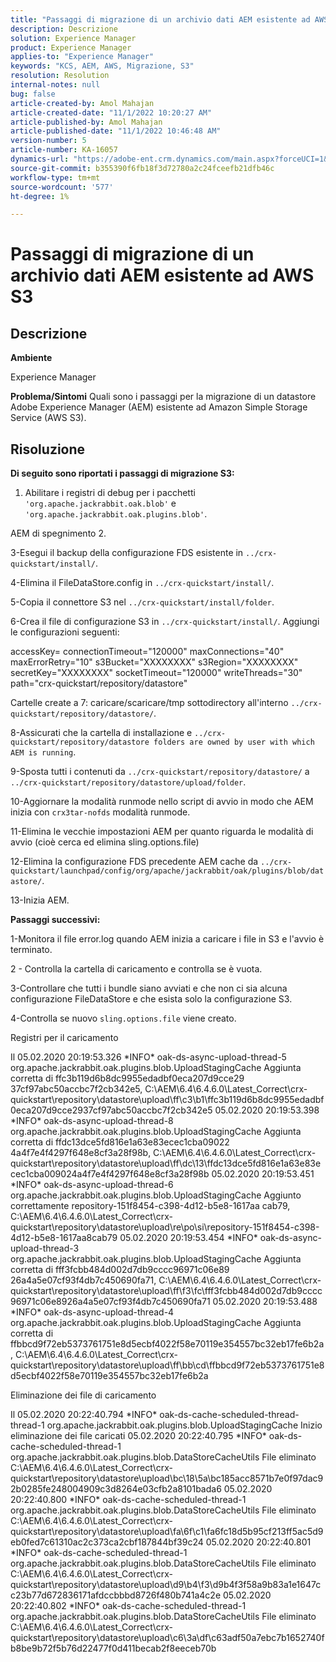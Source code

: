 ```yaml
---
title: "Passaggi di migrazione di un archivio dati AEM esistente ad AWS S3"
description: Descrizione
solution: Experience Manager
product: Experience Manager
applies-to: "Experience Manager"
keywords: "KCS, AEM, AWS, Migrazione, S3"
resolution: Resolution
internal-notes: null
bug: false
article-created-by: Amol Mahajan
article-created-date: "11/1/2022 10:20:27 AM"
article-published-by: Amol Mahajan
article-published-date: "11/1/2022 10:46:48 AM"
version-number: 5
article-number: KA-16057
dynamics-url: "https://adobe-ent.crm.dynamics.com/main.aspx?forceUCI=1&pagetype=entityrecord&etn=knowledgearticle&id=41f450c8-ce59-ed11-9561-6045bd006a22"
source-git-commit: b355390f6fb18f3d72780a2c24fceefb21dfb46c
workflow-type: tm+mt
source-wordcount: '577'
ht-degree: 1%

---
```


# Passaggi di migrazione di un archivio dati AEM esistente ad AWS S3

## Descrizione


<b>Ambiente</b>

Experience Manager


<b>Problema/Sintomi</b>
Quali sono i passaggi per la migrazione di un datastore Adobe Experience Manager (AEM) esistente ad Amazon Simple Storage Service (AWS S3).


## Risoluzione

<b>Di seguito sono riportati i passaggi di migrazione S3:</b>
1) Abilitare i registri di debug per i pacchetti `'org.apache.jackrabbit.oak.blob'` e `'org.apache.jackrabbit.oak.plugins.blob'`.

AEM di spegnimento 2.

3-Esegui il backup della configurazione FDS esistente in `../crx-quickstart/install/`.

4-Elimina il FileDataStore.config in `../crx-quickstart/install/`.

5-Copia il connettore S3 nel `../crx-quickstart/install/folder`.

6-Crea il file di configurazione S3 in `../crx-quickstart/install/`. Aggiungi le configurazioni seguenti:

accessKey= connectionTimeout=&quot;120000&quot; maxConnections=&quot;40&quot; maxErrorRetry=&quot;10&quot; s3Bucket=&quot;XXXXXXXX&quot; s3Region=&quot;XXXXXXXX&quot; secretKey=&quot;XXXXXXXX&quot; socketTimeout=&quot;120000&quot; writeThreads=&quot;30&quot; path=&quot;crx-quickstart/repository/datastore&quot;

Cartelle create a 7: caricare/scaricare/tmp sottodirectory all&#39;interno `../crx-quickstart/repository/datastore/`.

8-Assicurati che la cartella di installazione e `../crx-quickstart/repository/datastore folders are owned by user with which AEM is running`.

9-Sposta tutti i contenuti da `../crx-quickstart/repository/datastore/` a `../crx-quickstart/repository/datastore/upload/folder`.

10-Aggiornare la modalità runmode nello script di avvio in modo che AEM inizia con `crx3tar-nofds` modalità runmode.

11-Elimina le vecchie impostazioni AEM per quanto riguarda le modalità di avvio (cioè cerca ed elimina sling.options.file)

12-Elimina la configurazione FDS precedente AEM cache da `../crx-quickstart/launchpad/config/org/apache/jackrabbit/oak/plugins/blob/datastore/`.

13-Inizia AEM.

<b>Passaggi successivi:</b>

1-Monitora il file error.log quando AEM inizia a caricare i file in S3 e l&#39;avvio è terminato.

2 - Controlla la cartella di caricamento e controlla se è vuota.

3-Controllare che tutti i bundle siano avviati e che non ci sia alcuna configurazione FileDataStore e che esista solo la configurazione S3.

4-Controlla se nuovo `sling.options.file` viene creato.

Registri per il caricamento

Il 05.02.2020 20:19:53.326 \*INFO\* oak-ds-async-upload-thread-5 org.apache.jackrabbit.oak.plugins.blob.UploadStagingCache Aggiunta corretta di ffc3b119d6b8dc9955edadbf0eca207d9cce29 37cf97abc50accbc7f2cb342e5, C:\AEM\6.4\6.4.6.0\Latest_Correct\crx-quickstart\repository\datastore\upload\ff\c3\b1\ffc3b119d6b8dc9955edadbf0eca207d9cce2937cf97abc50accbc7f2cb342e5 05.02.2020 20:19:53.398 \*INFO\* oak-ds-async-upload-thread-8 org.apache.jackrabbit.oak.plugins.blob.UploadStagingCache Aggiunta corretta di ffdc13dce5fd816e1a63e83ecec1cba09022 4a4f7e4f4297f648e8cf3a28f98b, C:\AEM\6.4\6.4.6.0\Latest_Correct\crx-quickstart\repository\datastore\upload\ff\dc\13\ffdc13dce5fd816e1a63e83ecec1cba009024a4f7e4f4297f648e8cf3a28f98b 05.02.2020 20:19:53.451 \*INFO\* oak-ds-async-upload-thread-6 org.apache.jackrabbit.oak.plugins.blob.UploadStagingCache Aggiunto correttamente repository-151f8454-c398-4d12-b5e8-1617aa cab79, C:\AEM\6.4\6.4.6.0\Latest_Correct\crx-quickstart\repository\datastore\upload\re\po\si\repository-151f8454-c398-4d12-b5e8-1617aa8cab79 05.02.2020 20:19:53.454 \*INFO\* oak-ds-async-upload-thread-3 org.apache.jackrabbit.oak.plugins.blob.UploadStagingCache Aggiunta corretta di fff3fcbb484d002d7db9cccc96971c06e89 26a4a5e07cf93f4db7c450690fa71, C:\AEM\6.4\6.4.6.0\Latest_Correct\crx-quickstart\repository\datastore\upload\ff\f3\fc\fff3fcbb484d002d7db9cccc96971c06e8926a4a5e07cf93f4db7c450690fa71 05.02.2020 20:19:53.488 \*INFO\* oak-ds-async-upload-thread-4 org.apache.jackrabbit.oak.plugins.blob.UploadStagingCache Aggiunta corretta di ffbbcd9f72eb5373761751e8d5ecbf4022f58e70119e354557bc32eb17fe6b2a, C:\AEM\6.4\6.4.6.0\Latest_Correct\crx-quickstart\repository\datastore\upload\ff\bb\cd\ffbbcd9f72eb5373761751e8d5ecbf4022f58e70119e354557bc32eb17fe6b2a

Eliminazione dei file di caricamento

Il 05.02.2020 20:22:40.794 \*INFO\* oak-ds-cache-scheduled-thread-thread-1 org.apache.jackrabbit.oak.plugins.blob.UploadStagingCache Inizio eliminazione dei file caricati 05.02.2020 20:22:40.795 \*INFO\* oak-ds-cache-scheduled-thread-1 org.apache.jackrabbit.oak.plugins.blob.DataStoreCacheUtils File eliminato C:\AEM\6.4\6.4.6.0\Latest_Correct\crx-quickstart\repository\datastore\upload\bc\18\5a\bc185acc8571b7e0f97dac92b0285fe248004909c3d8264e03cfb2a8101bada6 05.02.2020 20:22:40.800 \*INFO\* oak-ds-cache-scheduled-thread-1 org.apache.jackrabbit.oak.plugins.blob.DataStoreCacheUtils File eliminato C:\AEM\6.4\6.4.6.0\Latest_Correct\crx-quickstart\repository\datastore\upload\fa\6f\c1\fa6fc18d5b95cf213ff5ac5d9eb0fed7c61310ac2c373ca2cbf187844bf39c24 05.02.2020 20:22:40.801 \*INFO\* oak-ds-cache-scheduled-thread-1 org.apache.jackrabbit.oak.plugins.blob.DataStoreCacheUtils File eliminato C:\AEM\6.4\6.4.6.0\Latest_Correct\crx-quickstart\repository\datastore\upload\d9\b4\f3\d9b4f3f58a9b83a1e1647cc23b77d672836171afdccbbbd8726f480b741a4c2e 05.02.2020 20:22:40.802 \*INFO\* oak-ds-cache-scheduled-thread-1 org.apache.jackrabbit.oak.plugins.blob.DataStoreCacheUtils File eliminato C:\AEM\6.4\6.4.6.0\Latest_Correct\crx-quickstart\repository\datastore\upload\c6\3a\df\c63adf50a7ebc7b1652740fb8be9b72f5b76d22477f0d411becab2f8eeceb70b
